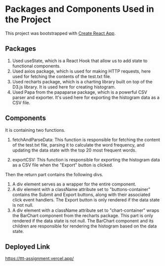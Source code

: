 # Packages and Components Used in the Project

This project was bootstrapped with [Create React App](https://github.com/facebook/create-react-app).

## Packages

1. Used useState, which is a React Hook that allow us to add state to functional components.
2. Used axios package, which is used for making HTTP requests, here used for fetching the contents of the test.txt file.
3. Used recharts package, which is a charting library built on top of the D3.js library. It is used here for creating histogram.
4. Used Papa from the papaparse package, which is a powerful CSV parser and exporter. It's used here for exporting the histogram data as a CSV file.

## Components

It is containing two functions. 

1. fetchAndParseData: This function is responsible for fetching the content of the test.txt file, parsing it to calculate the word frequency, and updating the data state with the top 20 most frequent words.

2. exportCSV: This function is responsible for exporting the histogram data as a CSV file when the "Export" button is clicked.

Then the return part contains the following divs.

1. A div element serves as a wrapper for the entire component.
2. A div element with a className attribute set to "buttons-container" contains the Submit and Export buttons, along with their associated click event handlers. The Export button is only rendered if the data state is not null.
3. A div element with a className attribute set to "chart-container" wraps the BarChart component from the recharts package. This part is only rendered if the data state is not null. The BarChart component and its children are responsible for rendering the histogram based on the data state.


## Deployed Link
https://ttt-assignment.vercel.app/

